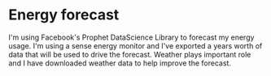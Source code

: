 # Energy forecast 

I'm using Facebook's Prophet DataScience Library to forecast my energy usage.   I'm using a sense energy monitor and I've exported a years worth of data that will be used to drive the forecast.  Weather plays important role and I have downloaded weather data to help improve the forecast.
